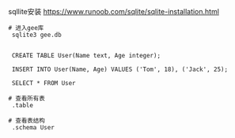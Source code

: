 <!--
 * @Author: gaoh
 * @Date: 2023-04-14 00:00:06
 * @LastEditTime: 2023-04-14 00:01:11
-->

sqllite安装
https://www.runoob.com/sqlite/sqlite-installation.html

```shell
# 进入gee库
 sqlite3 gee.db


 CREATE TABLE User(Name text, Age integer);

 INSERT INTO User(Name, Age) VALUES ('Tom', 18), ('Jack', 25);

 SELECT * FROM User

# 查看所有表
 .table

# 查看表结构
 .schema User
```